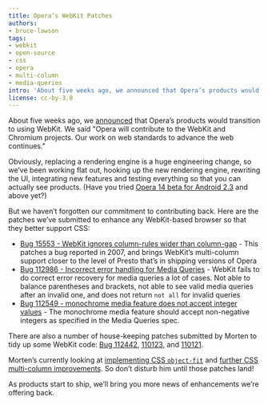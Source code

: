 ```yaml
---
title: Opera’s WebKit Patches
authors:
- bruce-lawson
tags:
- webkit
- open-source
- css
- opera
- multi-column
- media-queries
intro: 'About five weeks ago, we announced that Opera’s products would transition to using WebKit. We said “Opera will contribute to the WebKit and Chromium projects. Our work on web standards to advance the web continues.”'
license: cc-by-3.0
---
```


About five weeks ago, we [announced][1] that Opera’s products would transition to using WebKit. We said "Opera will contribute to the WebKit and Chromium projects. Our work on web standards to advance the web continues."

[1]: /blog/300-million-users-and-move-to-webkit/

Obviously, replacing a rendering engine is a huge engineering change, so we’ve been working flat out, hooking up the new rendering engine, rewriting the UI, integrating new features and testing everything so that you can actually see products. (Have you tried [Opera 14 beta for Android 2.3][2] and above yet?)

[2]: /blog/opera-14-beta-for-android-is-out/

But we haven’t forgotten our commitment to contributing back. Here are the patches we’ve submitted to enhance any WebKit-based browser so that they better support CSS:

- [Bug 15553 - WebKit ignores column-rules wider than column-gap][3] - This patches a bug reported in 2007, and brings WebKit’s multi-column support closer to the level of Presto that’s in shipping versions of Opera
- [Bug 112986 - Incorrect error handling for Media Queries][4] - WebKit fails to do correct error recovery for media queries a lot of cases. Not able to balance parentheses and brackets, not able to see valid media queries after an invalid one, and does not return `not all` for invalid queries
- [Bug 112549 - monochrome media feature does not accept integer values][5] - The monochrome media feature should accept non-negative integers as specified in the Media Queries spec.

[3]: https://bugs.webkit.org/show_bug.cgi?id=15553
[4]: https://bugs.webkit.org/show_bug.cgi?id=112986
[5]: https://bugs.webkit.org/show_bug.cgi?id=112549

There are also a number of house-keeping patches submitted by Morten to tidy up some WebKit code: [Bug 112442][6], [110123][7], and [110121][8].

[6]: https://bugs.webkit.org/show_bug.cgi?id=112442
[7]: https://bugs.webkit.org/show_bug.cgi?id=110123
[8]: https://bugs.webkit.org/show_bug.cgi?id=110121

Morten’s currently looking at [implementing CSS `object-fit`][9] and [further CSS multi-column improvements][10]. So don’t disturb him until those patches land!

[9]: https://bugs.webkit.org/show_bug.cgi?id=52040
[10]: https://bugs.webkit.org/show_bug.cgi?id=103597

As products start to ship, we’ll bring you more news of enhancements we’re offering back.
